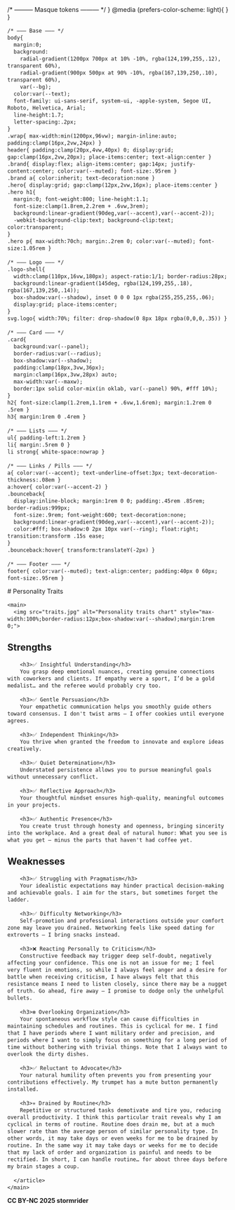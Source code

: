 <head>
    /* ——— Masque tokens ——— */
    }
    @media (prefers-color-scheme: light){
      }
    }

    /* ——— Base ——— */
    body{
      margin:0;
      background:
        radial-gradient(1200px 700px at 10% -10%, rgba(124,199,255,.12), transparent 60%),
        radial-gradient(900px 500px at 90% -10%, rgba(167,139,250,.10), transparent 60%),
        var(--bg);
      color:var(--text);
      font-family: ui-sans-serif, system-ui, -apple-system, Segoe UI, Roboto, Helvetica, Arial;
      line-height:1.7;
      letter-spacing:.2px;
    }
    .wrap{ max-width:min(1200px,96vw); margin-inline:auto; padding:clamp(16px,2vw,24px) }
    header{ padding:clamp(20px,4vw,40px) 0; display:grid; gap:clamp(16px,2vw,20px); place-items:center; text-align:center }
    .brand{ display:flex; align-items:center; gap:14px; justify-content:center; color:var(--muted); font-size:.95rem }
    .brand a{ color:inherit; text-decoration:none }
    .hero{ display:grid; gap:clamp(12px,2vw,16px); place-items:center }
    .hero h1{
      margin:0; font-weight:800; line-height:1.1;
      font-size:clamp(1.8rem,2.2rem + .6vw,3rem);
      background:linear-gradient(90deg,var(--accent),var(--accent-2));
      -webkit-background-clip:text; background-clip:text; color:transparent;
    }
    .hero p{ max-width:70ch; margin:.2rem 0; color:var(--muted); font-size:1.05rem }

    /* ——— Logo ——— */
    .logo-shell{
      width:clamp(110px,16vw,180px); aspect-ratio:1/1; border-radius:28px;
      background:linear-gradient(145deg, rgba(124,199,255,.18), rgba(167,139,250,.14));
      box-shadow:var(--shadow), inset 0 0 0 1px rgba(255,255,255,.06);
      display:grid; place-items:center;
    }
    svg.logo{ width:70%; filter: drop-shadow(0 8px 18px rgba(0,0,0,.35)) }

    /* ——— Card ——— */
    .card{
      background:var(--panel);
      border-radius:var(--radius);
      box-shadow:var(--shadow);
      padding:clamp(18px,3vw,36px);
      margin:clamp(16px,3vw,28px) auto;
      max-width:var(--maxw);
      border:1px solid color-mix(in oklab, var(--panel) 90%, #fff 10%);
    }
    h2{ font-size:clamp(1.2rem,1.1rem + .6vw,1.6rem); margin:1.2rem 0 .5rem }
    h3{ margin:1rem 0 .4rem }

    /* ——— Lists ——— */
    ul{ padding-left:1.2rem }
    li{ margin:.5rem 0 }
    li strong{ white-space:nowrap }

    /* ——— Links / Pills ——— */
    a{ color:var(--accent); text-underline-offset:3px; text-decoration-thickness:.08em }
    a:hover{ color:var(--accent-2) }
    .bounceback{
      display:inline-block; margin:1rem 0 0; padding:.45rem .85rem; border-radius:999px;
      font-size:.9rem; font-weight:600; text-decoration:none;
      background:linear-gradient(90deg,var(--accent),var(--accent-2));
      color:#fff; box-shadow:0 2px 10px var(--ring); float:right; transition:transform .15s ease;
    }
    .bounceback:hover{ transform:translateY(-2px) }

    /* ——— Footer ——— */
    footer{ color:var(--muted); text-align:center; padding:40px 0 60px; font-size:.95rem }
  </style>
</head>
            <defs>
              <linearGradient id="g1" x1="0" y1="0" x2="1" y2="1">
                <stop offset="0%" stop-color="#7cc7ff"/><stop offset="100%" stop-color="#a78bfa"/>
              </linearGradient>
            </defs>
            <path d="M256 120c-66 0-140 16-190 46-25 15-40 36-40 59 0 84 84 128 230 128s230-44 230-128c0-23-15-44-40-59-50-30-124-46-190-46Z" fill="url(#g1)"/>
            <path d="M66 192c54-39 126-58 190-58s136 19 190 58" fill="none" stroke="rgba(255,255,255,.45)" stroke-width="8" stroke-linecap="round"/>
            <ellipse cx="172" cy="244" rx="54" ry="32" fill="#0b0c10"/><ellipse cx="340" cy="244" rx="54" ry="32" fill="#0b0c10"/>
            <ellipse cx="155" cy="235" rx="10" ry="6" fill="rgba(255,255,255,.7)"/><ellipse cx="323" cy="235" rx="10" ry="6" fill="rgba(255,255,255,.7)"/>
            <path d="M86 300c45 24 103 36 170 36s125-12 170-36" fill="none" stroke="rgba(255,255,255,.22)" stroke-width="6" stroke-linecap="round"/>
          </svg>
# Personality Traits

    <main>
	  <img src="traits.jpg" alt="Personality traits chart" style="max-width:100%;border-radius:12px;box-shadow:var(--shadow);margin:1rem 0;">

## Strengths

        <h3>✅ Insightful Understanding</h3>
        You grasp deep emotional nuances, creating genuine connections with coworkers and clients. If empathy were a sport, I’d be a gold medalist… and the referee would probably cry too.

        <h3>✅ Gentle Persuasion</h3>
        Your empathetic communication helps you smoothly guide others toward consensus. I don't twist arms — I offer cookies until everyone agrees.

        <h3>✅ Independent Thinking</h3>
        You thrive when granted the freedom to innovate and explore ideas creatively.

        <h3>✅ Quiet Determination</h3>
        Understated persistence allows you to pursue meaningful goals without unnecessary conflict.

        <h3>✅ Reflective Approach</h3>
        Your thoughtful mindset ensures high-quality, meaningful outcomes in your projects.

        <h3>✅ Authentic Presence</h3>
        You create trust through honesty and openness, bringing sincerity into the workplace. And a great deal of natural humor: What you see is what you get — minus the parts that haven't had coffee yet.

## Weaknesses

        <h3>✅ Struggling with Pragmatism</h3>
        Your idealistic expectations may hinder practical decision-making and achievable goals. I aim for the stars, but sometimes forget the ladder.

        <h3>✅ Difficulty Networking</h3>
        Self-promotion and professional interactions outside your comfort zone may leave you drained. Networking feels like speed dating for extroverts — I bring snacks instead.

        <h3>❌ Reacting Personally to Criticism</h3>
        Constructive feedback may trigger deep self-doubt, negatively affecting your confidence. This one is not an issue for me; I feel very fluent in emotions, so while I always feel anger and a desire for battle when receiving criticism, I have always felt that this resistance means I need to listen closely, since there may be a nugget of truth. Go ahead, fire away — I promise to dodge only the unhelpful bullets.

        <h3>❇️ Overlooking Organization</h3>
        Your spontaneous workflow style can cause difficulties in maintaining schedules and routines. This is cyclical for me. I find that I have periods where I want military order and precision, and periods where I want to simply focus on something for a long period of time without bothering with trivial things. Note that I always want to overlook the dirty dishes.

        <h3>✅ Reluctant to Advocate</h3>
        Your natural humility often prevents you from presenting your contributions effectively. My trumpet has a mute button permanently installed.

        <h3>✳️ Drained by Routine</h3>
        Repetitive or structured tasks demotivate and tire you, reducing overall productivity. I think this particular trait reveals why I am cyclical in terms of routine. Routine does drain me, but at a much slower rate than the average person of similar personality type. In other words, it may take days or even weeks for me to be drained by routine. In the same way it may take days or weeks for me to decide that my lack of order and organization is painful and needs to be rectified. In short, I can handle routine… for about three days before my brain stages a coup.

      </article>
    </main>


  <script>
    document.getElementById('y').textContent = new Date().getFullYear();
  </script>
**CC BY-NC 2025 stormrider**
